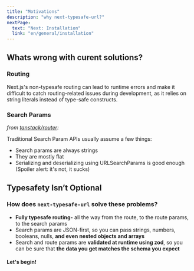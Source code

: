 ```yaml
---
title: "Motivations"
description: "why next-typesafe-url?"
nextPage:
  text: "Next: Installation"
  link: "en/general/installation"
---
```


## Whats wrong with curent solutions?

### Routing

Next.js's non-typesafe routing can lead to runtime errors and make it difficult to catch routing-related issues during development, as it relies on string literals instead of type-safe constructs.

### Search Params

_from [tanstack/router](https://tanstack.com/router/v1/docs/guide/search-params):_

Traditional Search Param APIs usually assume a few things:

- Search params are always strings
- They are mostly flat
- Serializing and deserializing using URLSearchParams is good enough (Spoiler alert: it's not, it sucks)

## Typesafety Isn’t Optional

### How does `next-typesafe-url` solve these problems?

- **Fully typesafe routing-** all the way from the route, to the route params, to the search params
- Search params are JSON-first, so you can pass strings, numbers, booleans, nulls, **and even nested objects and arrays**
- Search and route params are **validated at runtime using zod**, so you can be sure that **the data you get matches the schema you expect**

<h4>Let's begin!<h4>
